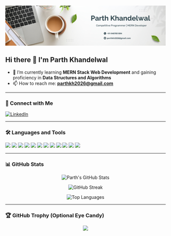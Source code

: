 ![Web Developer](https://raw.githubusercontent.com/parthkh26/parthkh26/main/banner.png)

## Hi there 👋 I'm Parth Khandelwal

- 🌱 I’m currently learning **MERN Stack Web Development** and gaining proficiency in **Data Structures and Algorithms**
- 📫 How to reach me: **parthkh2026@gmail.com**

---

### 🔗 Connect with Me

[![LinkedIn](https://img.shields.io/badge/LinkedIn-blue?style=for-the-badge&logo=linkedin&logoColor=white)](https://www.linkedin.com/in/parthkhandelwal-/)

---

### 🛠️ Languages and Tools

<p>
  <img src="https://img.shields.io/badge/HTML5-E34F26?style=for-the-badge&logo=html5&logoColor=white"/>
  <img src="https://img.shields.io/badge/CSS3-1572B6?style=for-the-badge&logo=css3&logoColor=white"/>
  <img src="https://img.shields.io/badge/Bootstrap-563D7C?style=for-the-badge&logo=bootstrap&logoColor=white"/>
  <img src="https://img.shields.io/badge/Tailwind_CSS-38B2AC?style=for-the-badge&logo=tailwind-css&logoColor=white"/>
  <img src="https://img.shields.io/badge/JavaScript-F7DF1E?style=for-the-badge&logo=javascript&logoColor=black"/>
  <img src="https://img.shields.io/badge/MongoDB-47A248?style=for-the-badge&logo=mongodb&logoColor=white"/>
  <img src="https://img.shields.io/badge/MySQL-00758F?style=for-the-badge&logo=mysql&logoColor=white"/>
  <img src="https://img.shields.io/badge/Express.js-000000?style=for-the-badge&logo=express&logoColor=white"/>
  <img src="https://img.shields.io/badge/React-20232A?style=for-the-badge&logo=react&logoColor=61DAFB"/>
  <img src="https://img.shields.io/badge/Node.js-339933?style=for-the-badge&logo=node.js&logoColor=white"/>
  <img src="https://img.shields.io/badge/C-A8B9CC?style=for-the-badge&logo=c&logoColor=white"/>
  <img src="https://img.shields.io/badge/C++-00599C?style=for-the-badge&logo=c%2B%2B&logoColor=white"/>
</p>

---

### 📊 GitHub Stats

<p align="center">
  <img src="https://github-readme-stats.vercel.app/api?username=parthkh26&show_icons=true&theme=default&hide_border=false&count_private=true" alt="Parth's GitHub Stats" />
</p>

<p align="center">
  <img src="https://github-readme-streak-stats.herokuapp.com?user=parthkh26&theme=default&hide_border=false" alt="GitHub Streak" />
</p>

<p align="center">
  <img src="https://github-readme-stats.vercel.app/api/top-langs/?username=parthkh26&layout=compact&theme=default" alt="Top Languages" />
</p>

---

### 🏆 GitHub Trophy (Optional Eye Candy)

<p align="center">
  <img src="https://github-profile-trophy.vercel.app/?username=parthkh26&theme=flat&column=4&margin-w=15&margin-h=15"/>
</p>
